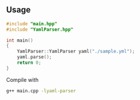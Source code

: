 ## Usage

```cpp
#include "main.hpp"
#include "YamlParser.hpp"

int main()
{
    YamlParser::YamlParser yaml("./sample.yml");
    yaml.parse();
    return 0;
}
```

Compile with 
```bash
g++ main.cpp -lyaml-parser
```